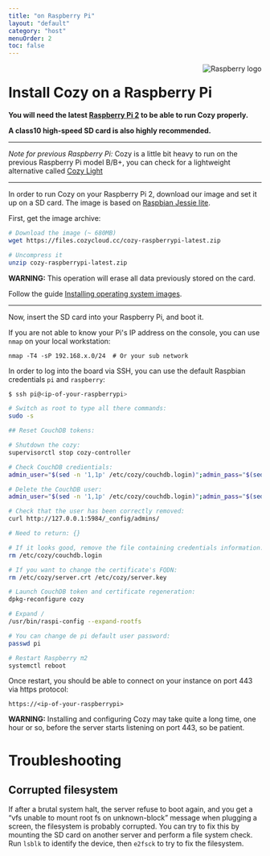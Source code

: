 ```yaml
---
title: "on Raspberry Pi"
layout: "default"
category: "host"
menuOrder: 2
toc: false
---
```



<div style="height: 0; overflow: shown; text-align: right">
<img alt="Raspberry logo" src="/assets/images/raspberry-logo.png">
</div>

# Install Cozy on a Raspberry Pi

**You will need the latest [Raspberry Pi 2](http://en.wikipedia.org/wiki/Raspberry_Pi) to be able to run Cozy properly.**   

**A class10 high-speed SD card is also highly recommended.**

---

*Note for previous Raspberry Pi:* Cozy is a little bit heavy to run on the previous Raspberry Pi model B/B+, you can check for a
lightweight alternative called
[Cozy Light](https://github.com/cozy-labs/cozy-light)

---

In order to run Cozy on your Raspberry Pi 2, download our image and set it up
on a SD card.
The image is based on [Raspbian Jessie lite](https://www.raspberrypi.org/downloads/raspbian/).

First, get the image archive:

```bash
# Download the image (~ 680MB)
wget https://files.cozycloud.cc/cozy-raspberrypi-latest.zip

# Uncompress it
unzip cozy-raspberrypi-latest.zip
```

**WARNING:** This operation will erase all data previously stored on the card.

Follow the guide [Installing operating system images](https://www.raspberrypi.org/documentation/installation/installing-images/README.md).

---

Now, insert the SD card into your Raspberry Pi, and boot it.

If you are not able to know your Pi's IP address on the console, you can use
`nmap` on your local workstation:

```
nmap -T4 -sP 192.168.x.0/24  # Or your sub network
```

In order to log into the board via SSH, you can use the default Raspbian credentials
```pi``` and ```raspberry```:

```bash
$ ssh pi@<ip-of-your-raspberrypi>

# Switch as root to type all there commands:
sudo -s

## Reset CouchDB tokens:

# Shutdown the cozy:
supervisorctl stop cozy-controller

# Check CouchDB credientials:
admin_user="$(sed -n '1,1p' /etc/cozy/couchdb.login)";admin_pass="$(sed -n '2,1p' /etc/cozy/couchdb.login)";curl http://${admin_user}:${admin_pass}@127.0.0.1:5984/cozy

# Delete the CouchDB user:
admin_user="$(sed -n '1,1p' /etc/cozy/couchdb.login)";admin_pass="$(sed -n '2,1p' /etc/cozy/couchdb.login)";curl -X DELETE http://${admin_user}:${admin_pass}@127.0.0.1:5984/_config/admins/${admin_user}

# Check that the user has been correctly removed:
curl http://127.0.0.1:5984/_config/admins/

# Need to return: {}

# If it looks good, remove the file containing credentials information:
rm /etc/cozy/couchdb.login

# If you want to change the certificate's FQDN:
rm /etc/cozy/server.crt /etc/cozy/server.key

# Launch CouchDB token and certificate regeneration:
dpkg-reconfigure cozy

# Expand /
/usr/bin/raspi-config --expand-rootfs

# You can change de pi default user password:
passwd pi

# Restart Raspberry π2
systemctl reboot
```

Once restart, you should be able to connect on your instance on port 443 via
https protocol:

`https://<ip-of-your-raspberrypi>`

**WARNING:** Installing and configuring Cozy may take quite a long time, one
hour or so, before the server starts listening on port 443, so be patient.

# Troubleshooting

## Corrupted filesystem

If after a brutal system halt, the server refuse to boot again, and you get a “vfs unable to mount root fs on unknown-block” message when plugging a screen, the filesystem is probably corrupted. You can try to fix this by mounting the SD card on another server and perform a file system check. Run `lsblk` to identify the device, then `e2fsck` to try to fix the filesystem. 

